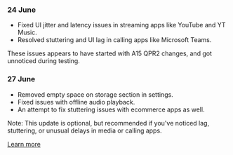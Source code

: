 ### 24 June
- Fixed UI jitter and latency issues in streaming apps like YouTube and YT Music.
- Resolved stuttering and UI lag in calling apps like Microsoft Teams.

These issues appears to have started with A15 QPR2 changes, and got unnoticed during testing.

### 27 June
- Removed empty space on storage section in settings.
- Fixed issues with offline audio playback.
- An attempt to fix stuttering issues with ecommerce apps as well.

Note: This update is optional, but recommended if you've noticed lag, stuttering, or unusual delays in media or calling apps.

[Learn more](https://t.me/PixelLineage)
